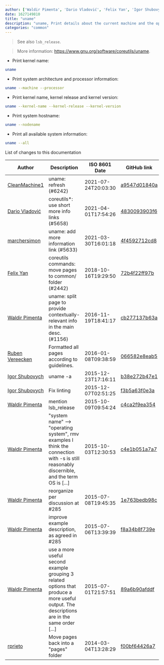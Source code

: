 ```yaml
---
author: ['Waldir Pimenta', 'Dario Vladović', 'Felix Yan', 'Igor Shubovych', 'rprieto', 'Ruben Vereecken', 'CleanMachine1', 'marchersimon']
date: 1627149810
title: "uname"
description: "uname, Print details about the current machine and the operating system running on it."
categories: "common"
---
```

> See also `lsb_release`.

> More information: <https://www.gnu.org/software/coreutils/uname>.

- Print kernel name:

```bash
uname
```

- Print system architecture and processor information:

```bash
uname --machine --processor
```

- Print kernel name, kernel release and kernel version:

```bash
uname --kernel-name --kernel-release --kernel-version
```

- Print system hostname:

```bash
uname --nodename
```

- Print all available system information:

```bash
uname --all
```
List of changes to this documentation


Author | Description | ISO 8601 Date | GitHub link
------|-----|-----|-----
[CleanMachine1](mailto:78213164+CleanMachine1@users.noreply.github.com) | uname: refresh (#6242) | 2021-07-24T20:03:30 | [a9547d01840a](https://github.com/tldr-pages/tldr/commit/a9547d01840a15915be643cc2ebf50a3f9035d67)
[Dario Vladović](mailto:d.vladimyr@gmail.com) | coreutils*: use short more info links (#5658) | 2021-04-01T17:54:26 | [4830093903f6](https://github.com/tldr-pages/tldr/commit/4830093903f66ccf3ebbc2ecf477286e45edac59)
[marchersimon](mailto:50295997+marchersimon@users.noreply.github.com) | uname: add more information link (#5633) | 2021-03-30T16:01:18 | [4f4592712cd8](https://github.com/tldr-pages/tldr/commit/4f4592712cd8655a7994d9d8d230c468b7bc8a38)
[Felix Yan](mailto:felixonmars@archlinux.org) | coreutils commands: move pages to common/ folder (#2442) | 2018-10-16T19:29:50 | [72b4f22ff97b](https://github.com/tldr-pages/tldr/commit/72b4f22ff97b1890344f2af870ad3d1c89a3f0b5)
[Waldir Pimenta](mailto:waldyrious@gmail.com) | uname: split page to provide contextually-relevant info in the main desc. (#1156) | 2016-11-19T18:41:17 | [cb277137b63a](https://github.com/tldr-pages/tldr/commit/cb277137b63aed1c4da6226be99f1e58905b8c08)
[Ruben Vereecken](mailto:rubenvereecken@gmail.com) | Formatted all pages according to guidelines. | 2016-01-08T09:38:59 | [066582e8eab5](https://github.com/tldr-pages/tldr/commit/066582e8eab57bce9861cc8d379e158d61f1cc95)
[Igor Shubovych](mailto:igor.shubovych@gmail.com) | uname -a | 2015-12-23T17:16:11 | [b38e272b47e1](https://github.com/tldr-pages/tldr/commit/b38e272b47e1bcf12232f2a78109d34210da4f89)
[Igor Shubovych](mailto:igor.shubovych@gmail.com) | Fix linting | 2015-12-07T02:51:25 | [f3b5a63f0e3a](https://github.com/tldr-pages/tldr/commit/f3b5a63f0e3aa85745ba76b8236d99b0c513b284)
[Waldir Pimenta](mailto:waldyrious@gmail.com) | mention lsb_release | 2015-10-09T09:54:24 | [c4ca2f9ea354](https://github.com/tldr-pages/tldr/commit/c4ca2f9ea3545811f9ba63f82ea7c3cbd4b69600)
[Waldir Pimenta](mailto:waldyrious@gmail.com) | "system name" --> "operating system", rmv examples I think the connection with -s is still reasonably discernible, and the term OS is [...] | 2015-10-03T12:30:53 | [c4e1b051a7a7](https://github.com/tldr-pages/tldr/commit/c4e1b051a7a73037df552e77ba3046737dbab5ee)
[Waldir Pimenta](mailto:waldyrious@gmail.com) | reorganize per discussion at #285 | 2015-07-08T19:45:35 | [1e763bedb98c](https://github.com/tldr-pages/tldr/commit/1e763bedb98c63f2523aa8e5e8fbf8f7e45b92d4)
[Waldir Pimenta](mailto:waldyrious@gmail.com) | improve example description, as agreed in #285 | 2015-07-06T13:39:39 | [f8a34b8f739e](https://github.com/tldr-pages/tldr/commit/f8a34b8f739e5725f1d065aff18a33c96d5d05ee)
[Waldir Pimenta](mailto:waldyrious@gmail.com) | use a more useful second example grouping 3 related options that produce a more useful output. The descriptions are in the same order [...] | 2015-07-01T21:57:51 | [89a6b90afddf](https://github.com/tldr-pages/tldr/commit/89a6b90afddf97449dfe57ac255568b8efeb9407)
[rprieto](mailto:choicesmade@gmail.com) | Move pages back into a "pages" folder | 2014-03-04T13:28:29 | [f00bf64426a7](https://github.com/tldr-pages/tldr/commit/f00bf64426a792ee3aac792f9c0aec3f8b1eaa7d)

